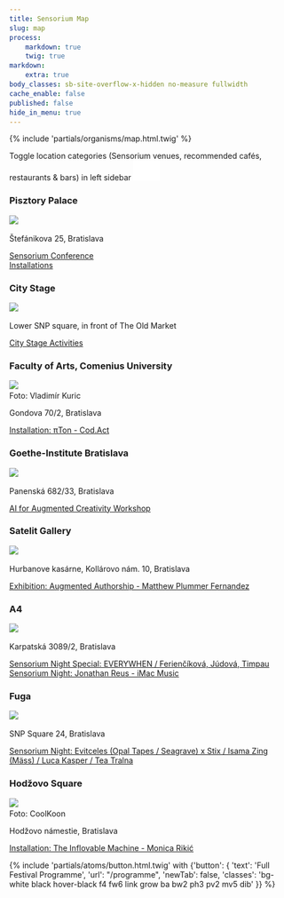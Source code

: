 ```yaml
---
title: Sensorium Map
slug: map
process:
    markdown: true
    twig: true
markdown:
    extra: true
body_classes: sb-site-overflow-x-hidden no-measure fullwidth
cache_enable: false	
published: false
hide_in_menu: true
---
```


{% include 'partials/organisms/map.html.twig' %}

<div class="modular-row" markdown="1">

<p class="mb4">Toggle location categories (<span class="ph1 bg-black white fw5">Sensorium venues</span>, recommended <span class="ph1 bg-gold white fw5">cafés</span>, <span class="ph1 bg-green white fw5">restaurants</span> & <span class="ph1 bg-red white fw5">bars</span>) in left sidebar <img class="bg-dark-gray pa1 h2" src="/user/pages/18.locations/icon-googlemaps-sidebar.png" alt="side bar icon"></p>

### Pisztory Palace

<img src="/map/venue-pisztory.jpg" class="w-100 mw6">

Štefánikova 25, Bratislava

[Sensorium Conference](/#speakers_&_artists) <br>
[Installations](/#installations)

### City Stage

<img src="/map/venue-citystage.jpg" class="w-100 mw6">

Lower SNP square, in front of The Old Market

[City Stage Activities](/city-stage)

### Faculty of Arts, Comenius University

<img src="/map/venue-comenius.jpg" class="w-100 mw6">
<div class="f6">Foto: Vladimír Kuric</div>

Gondova 70/2, Bratislava

[Installation: πTon - Cod.Act](/installations/pi-ton)

### Goethe-Institute Bratislava

<img src="/map/venue-goetheinstitut.jpg" class="w-100 mw6">

Panenská 682/33, Bratislava    

[AI for Augmented Creativity Workshop](/workshops/ai-for-augmented-creativity)

### Satelit Gallery

<img src="/map/venue-satelit.jpg" class="w-100 mw6">

Hurbanove kasárne, Kollárovo nám. 10, Bratislava

[Exhibition: Augmented Authorship - Matthew Plummer Fernandez](/news/otvorenie-vystavy-matthew-plummer-fernandez)

### A4

<img src="/map/venue-a4.jpg" class="w-100 mw6">

Karpatská 3089/2, Bratislava

[Sensorium Night Special: EVERYWHEN / Ferienčíková, Júdová, Timpau](/performance/everywhen)
[Sensorium Night: Jonathan Reus - iMac Music](/performance/imac-music)

### Fuga

<img src="/map/venue-fuga.jpg" class="w-100 mw6">

SNP Square 24, Bratislava

[Sensorium Night: Evitceles (Opal Tapes / Seagrave) x Stix / Isama Zing (Mäss) / Luca Kasper / Tea Tralna](/performance/evitceles)

### Hodžovo Square

<img src="/map/venue-hodzovo.jpg" class="w-100 mw6">
<div class="f6">Foto: CoolKoon</div>

Hodžovo námestie, Bratislava

[Installation: The Inflovable Machine - Monica Rikić](/installations/inflovable-machine)

{% include 'partials/atoms/button.html.twig' with {'button': {
    'text': 'Full Festival Programme',
    'url': "/programme",
    'newTab': false,
    'classes': 'bg-white black hover-black f4 fw6 link grow ba bw2 ph3 pv2 mv5 dib'
}} %}

</div>